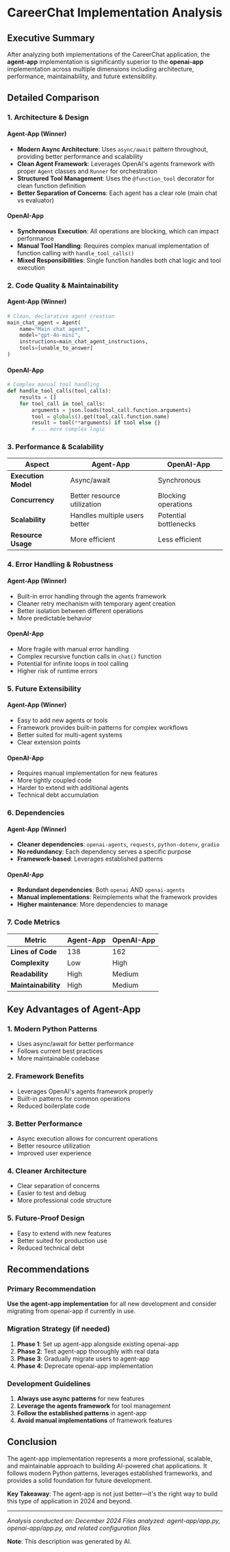 # CareerChat Implementation Analysis

## Executive Summary

After analyzing both implementations of the CareerChat application, the **agent-app** implementation is significantly superior to the **openai-app** implementation across multiple dimensions including architecture, performance, maintainability, and future extensibility.

## Detailed Comparison

### 1. Architecture & Design

#### Agent-App (Winner)

- **Modern Async Architecture**: Uses `async/await` pattern throughout, providing better performance and scalability
- **Clean Agent Framework**: Leverages OpenAI's agents framework with proper `Agent` classes and `Runner` for orchestration
- **Structured Tool Management**: Uses the `@function_tool` decorator for clean function definition
- **Better Separation of Concerns**: Each agent has a clear role (main chat vs evaluator)

#### OpenAI-App

- **Synchronous Execution**: All operations are blocking, which can impact performance
- **Manual Tool Handling**: Requires complex manual implementation of function calling with `handle_tool_calls()`
- **Mixed Responsibilities**: Single function handles both chat logic and tool execution

### 2. Code Quality & Maintainability

#### Agent-App (Winner)

```python
# Clean, declarative agent creation
main_chat_agent = Agent(
    name="Main chat agent",
    model="gpt-4o-mini",
    instructions=main_chat_agent_instructions,
    tools=[unable_to_answer]
)
```

#### OpenAI-App

```python
# Complex manual tool handling
def handle_tool_calls(tool_calls):
    results = []
    for tool_call in tool_calls:
        arguments = json.loads(tool_call.function.arguments)
        tool = globals().get(tool_call.function.name)
        result = tool(**arguments) if tool else {}
        # ... more complex logic
```

### 3. Performance & Scalability

| Aspect                    | Agent-App                     | OpenAI-App            |
| ------------------------- | ----------------------------- | --------------------- |
| **Execution Model** | Async/await                   | Synchronous           |
| **Concurrency**     | Better resource utilization   | Blocking operations   |
| **Scalability**     | Handles multiple users better | Potential bottlenecks |
| **Resource Usage**  | More efficient                | Less efficient        |

### 4. Error Handling & Robustness

#### Agent-App (Winner)

- Built-in error handling through the agents framework
- Cleaner retry mechanism with temporary agent creation
- Better isolation between different operations
- More predictable behavior

#### OpenAI-App

- More fragile with manual error handling
- Complex recursive function calls in `chat()` function
- Potential for infinite loops in tool calling
- Higher risk of runtime errors

### 5. Future Extensibility

#### Agent-App (Winner)

- Easy to add new agents or tools
- Framework provides built-in patterns for complex workflows
- Better suited for multi-agent systems
- Clear extension points

#### OpenAI-App

- Requires manual implementation for new features
- More tightly coupled code
- Harder to extend with additional agents
- Technical debt accumulation

### 6. Dependencies

#### Agent-App (Winner)

- **Cleaner dependencies**: `openai-agents`, `requests`, `python-dotenv`, `gradio`
- **No redundancy**: Each dependency serves a specific purpose
- **Framework-based**: Leverages established patterns

#### OpenAI-App

- **Redundant dependencies**: Both `openai` AND `openai-agents`
- **Manual implementations**: Reimplements what the framework provides
- **Higher maintenance**: More dependencies to manage

### 7. Code Metrics

| Metric                    | Agent-App | OpenAI-App |
| ------------------------- | --------- | ---------- |
| **Lines of Code**   | 138       | 162        |
| **Complexity**      | Low       | High       |
| **Readability**     | High      | Medium     |
| **Maintainability** | High      | Medium     |

## Key Advantages of Agent-App

### 1. **Modern Python Patterns**

- Uses async/await for better performance
- Follows current best practices
- More maintainable codebase

### 2. **Framework Benefits**

- Leverages OpenAI's agents framework properly
- Built-in patterns for common operations
- Reduced boilerplate code

### 3. **Better Performance**

- Async execution allows for concurrent operations
- Better resource utilization
- Improved user experience

### 4. **Cleaner Architecture**

- Clear separation of concerns
- Easier to test and debug
- More professional code structure

### 5. **Future-Proof Design**

- Easy to extend with new features
- Better suited for production use
- Reduced technical debt

## Recommendations

### Primary Recommendation

**Use the agent-app implementation** for all new development and consider migrating from openai-app if currently in use.

### Migration Strategy (if needed)

1. **Phase 1**: Set up agent-app alongside existing openai-app
2. **Phase 2**: Test agent-app thoroughly with real data
3. **Phase 3**: Gradually migrate users to agent-app
4. **Phase 4**: Deprecate openai-app implementation

### Development Guidelines

1. **Always use async patterns** for new features
2. **Leverage the agents framework** for tool management
3. **Follow the established patterns** in agent-app
4. **Avoid manual implementations** of framework features

## Conclusion

The agent-app implementation represents a more professional, scalable, and maintainable approach to building AI-powered chat applications. It follows modern Python patterns, leverages established frameworks, and provides a solid foundation for future development.

**Key Takeaway**: The agent-app is not just better—it's the right way to build this type of application in 2024 and beyond.

---

*Analysis conducted on: December 2024*
*Files analyzed: agent-app/app.py, openai-app/app.py, and related configuration files*

**Note**: This description was generated by AI.
